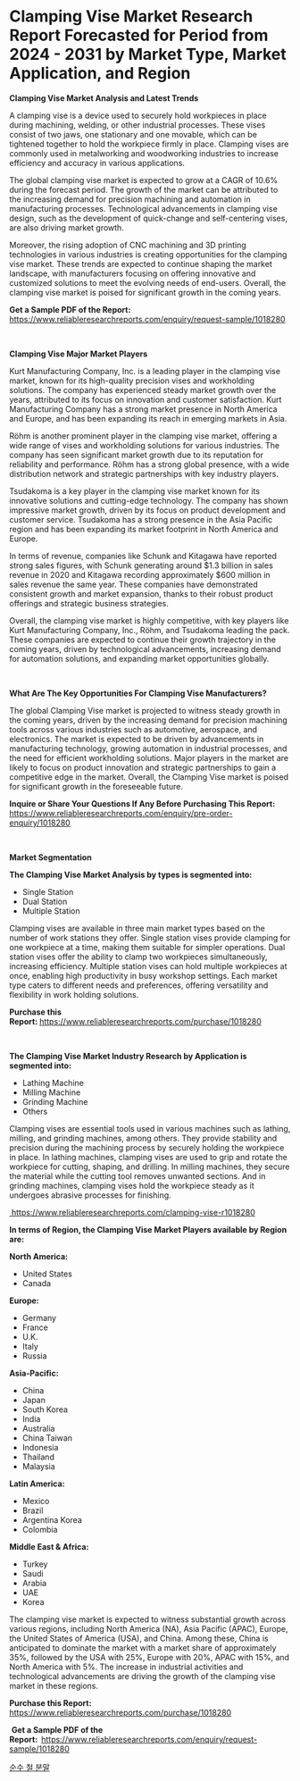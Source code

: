 <p><h1>Clamping Vise Market Research Report Forecasted for Period from 2024 -  2031 by Market Type, Market Application, and Region</h1></p><p><strong>Clamping Vise Market Analysis and Latest Trends</strong></p>
<p><p>A clamping vise is a device used to securely hold workpieces in place during machining, welding, or other industrial processes. These vises consist of two jaws, one stationary and one movable, which can be tightened together to hold the workpiece firmly in place. Clamping vises are commonly used in metalworking and woodworking industries to increase efficiency and accuracy in various applications.</p><p>The global clamping vise market is expected to grow at a CAGR of 10.6% during the forecast period. The growth of the market can be attributed to the increasing demand for precision machining and automation in manufacturing processes. Technological advancements in clamping vise design, such as the development of quick-change and self-centering vises, are also driving market growth.</p><p>Moreover, the rising adoption of CNC machining and 3D printing technologies in various industries is creating opportunities for the clamping vise market. These trends are expected to continue shaping the market landscape, with manufacturers focusing on offering innovative and customized solutions to meet the evolving needs of end-users. Overall, the clamping vise market is poised for significant growth in the coming years.</p></p>
<p><strong>Get a Sample PDF of the Report:&nbsp;</strong> <a href="https://www.reliableresearchreports.com/enquiry/request-sample/1018280">https://www.reliableresearchreports.com/enquiry/request-sample/1018280</a></p>
<p>&nbsp;</p>
<p><strong>Clamping Vise Major Market Players</strong></p>
<p><p>Kurt Manufacturing Company, Inc. is a leading player in the clamping vise market, known for its high-quality precision vises and workholding solutions. The company has experienced steady market growth over the years, attributed to its focus on innovation and customer satisfaction. Kurt Manufacturing Company has a strong market presence in North America and Europe, and has been expanding its reach in emerging markets in Asia.</p><p>Röhm is another prominent player in the clamping vise market, offering a wide range of vises and workholding solutions for various industries. The company has seen significant market growth due to its reputation for reliability and performance. Röhm has a strong global presence, with a wide distribution network and strategic partnerships with key industry players.</p><p>Tsudakoma is a key player in the clamping vise market known for its innovative solutions and cutting-edge technology. The company has shown impressive market growth, driven by its focus on product development and customer service. Tsudakoma has a strong presence in the Asia Pacific region and has been expanding its market footprint in North America and Europe.</p><p>In terms of revenue, companies like Schunk and Kitagawa have reported strong sales figures, with Schunk generating around $1.3 billion in sales revenue in 2020 and Kitagawa recording approximately $600 million in sales revenue the same year. These companies have demonstrated consistent growth and market expansion, thanks to their robust product offerings and strategic business strategies.</p><p>Overall, the clamping vise market is highly competitive, with key players like Kurt Manufacturing Company, Inc., Röhm, and Tsudakoma leading the pack. These companies are expected to continue their growth trajectory in the coming years, driven by technological advancements, increasing demand for automation solutions, and expanding market opportunities globally.</p></p>
<p>&nbsp;</p>
<p><strong>What Are The Key Opportunities For Clamping Vise Manufacturers?</strong></p>
<p><p>The global Clamping Vise market is projected to witness steady growth in the coming years, driven by the increasing demand for precision machining tools across various industries such as automotive, aerospace, and electronics. The market is expected to be driven by advancements in manufacturing technology, growing automation in industrial processes, and the need for efficient workholding solutions. Major players in the market are likely to focus on product innovation and strategic partnerships to gain a competitive edge in the market. Overall, the Clamping Vise market is poised for significant growth in the foreseeable future.</p></p>
<p><strong>Inquire or Share Your Questions If Any Before Purchasing This Report:</strong> <a href="https://www.reliableresearchreports.com/enquiry/pre-order-enquiry/1018280">https://www.reliableresearchreports.com/enquiry/pre-order-enquiry/1018280</a></p>
<p>&nbsp;</p>
<p><strong>Market Segmentation</strong></p>
<p><strong>The Clamping Vise Market Analysis by types is segmented into:</strong></p>
<p><ul><li>Single Station</li><li>Dual Station</li><li>Multiple Station</li></ul></p>
<p><p>Clamping vises are available in three main market types based on the number of work stations they offer. Single station vises provide clamping for one workpiece at a time, making them suitable for simpler operations. Dual station vises offer the ability to clamp two workpieces simultaneously, increasing efficiency. Multiple station vises can hold multiple workpieces at once, enabling high productivity in busy workshop settings. Each market type caters to different needs and preferences, offering versatility and flexibility in work holding solutions.</p></p>
<p><strong>Purchase this Report:&nbsp;</strong><a href="https://www.reliableresearchreports.com/purchase/1018280">https://www.reliableresearchreports.com/purchase/1018280</a></p>
<p>&nbsp;</p>
<p><strong>The Clamping Vise Market Industry Research by Application is segmented into:</strong></p>
<p><ul><li>Lathing Machine</li><li>Milling Machine</li><li>Grinding Machine</li><li>Others</li></ul></p>
<p><p>Clamping vises are essential tools used in various machines such as lathing, milling, and grinding machines, among others. They provide stability and precision during the machining process by securely holding the workpiece in place. In lathing machines, clamping vises are used to grip and rotate the workpiece for cutting, shaping, and drilling. In milling machines, they secure the material while the cutting tool removes unwanted sections. And in grinding machines, clamping vises hold the workpiece steady as it undergoes abrasive processes for finishing.</p></p>
<p><a href="https://www.reliableresearchreports.com/clamping-vise-r1018280">&nbsp;https://www.reliableresearchreports.com/clamping-vise-r1018280</a></p>
<p><strong>In terms of Region, the Clamping Vise Market Players available by Region are:</strong></p>
<p>
    <p> <strong> North America: </strong>
        <ul>
            <li>United States</li>
            <li>Canada</li>
        </ul>
        </p> 
    <p> <strong> Europe: </strong>
        <ul>
            <li>Germany</li>
            <li>France</li>
            <li>U.K.</li>
            <li>Italy</li>
            <li>Russia</li>
        </ul>
        </p> 
    <p> <strong> Asia-Pacific: </strong>
        <ul>
            <li>China</li>
            <li>Japan</li>
            <li>South Korea</li>
            <li>India</li>
            <li>Australia</li>
            <li>China Taiwan</li>
            <li>Indonesia</li>
            <li>Thailand</li>
            <li>Malaysia</li>
        </ul>
        </p> 
    <p> <strong> Latin America: </strong>
        <ul>
            <li>Mexico</li>
            <li>Brazil</li>
            <li>Argentina Korea</li>
            <li>Colombia</li>
        </ul>
        </p> 
    <p> <strong> Middle East & Africa: </strong>
        <ul>
            <li>Turkey</li>
            <li>Saudi</li>
            <li>Arabia</li>
            <li>UAE</li>
            <li>Korea</li>
        </ul>
    </p>
    </p>
<p><p>The clamping vise market is expected to witness substantial growth across various regions, including North America (NA), Asia Pacific (APAC), Europe, the United States of America (USA), and China. Among these, China is anticipated to dominate the market with a market share of approximately 35%, followed by the USA with 25%, Europe with 20%, APAC with 15%, and North America with 5%. The increase in industrial activities and technological advancements are driving the growth of the clamping vise market in these regions.</p></p>
<p><strong>Purchase this Report: </strong><a href="https://www.reliableresearchreports.com/purchase/1018280">https://www.reliableresearchreports.com/purchase/1018280</a></p>
<p>&nbsp;<strong>Get a Sample PDF of the Report:&nbsp;&nbsp;</strong><a href="https://www.reliableresearchreports.com/enquiry/request-sample/1018280">https://www.reliableresearchreports.com/enquiry/request-sample/1018280</a></p>
<p><strong></strong></p>
<p><p><a href="https://github.com/Tristiarton768456/Market-Research-Report-List-1/blob/main/148099129967.md">순수 철 분말</a></p></p>